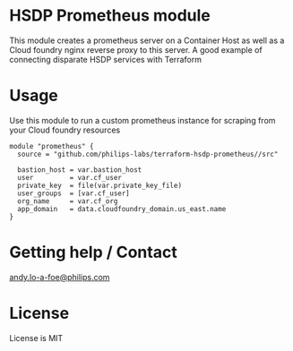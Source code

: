 # HSDP Prometheus module
This module creates a prometheus server on a Container Host
as well as a Cloud foundry nginx reverse proxy to this server. 
A good example of connecting disparate HSDP services with Terraform

# Usage
Use this module to run a custom prometheus instance for scraping
from your Cloud foundry resources

```hcl
module "prometheus" {
  source = "github.com/philips-labs/terraform-hsdp-prometheus//src"

  bastion_host = var.bastion_host
  user         = var.cf_user
  private_key  = file(var.private_key_file)
  user_groups  = [var.cf_user]
  org_name     = var.cf_org
  app_domain   = data.cloudfoundry_domain.us_east.name
}
```

# Getting help / Contact
andy.lo-a-foe@philips.com

# License
License is MIT
